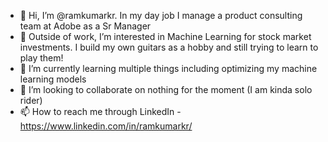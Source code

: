 - 👋 Hi, I’m @ramkumarkr. In my day job I manage a product consulting team at Adobe as a Sr Manager
- 👀 Outside of work, I’m interested in Machine Learning for stock market investments. I build my own guitars as a hobby and still trying to learn to play them!
- 🌱 I’m currently learning multiple things including optimizing my machine learning models
- 💞️ I’m looking to collaborate on nothing for the moment (I am kinda solo rider)
- 📫 How to reach me through LinkedIn - https://www.linkedin.com/in/ramkumarkr/

<!---
ramkumarkr/ramkumarkr is a ✨ special ✨ repository because its `README.md` (this file) appears on your GitHub profile.
You can click the Preview link to take a look at your changes.
--->
